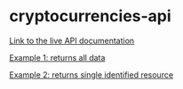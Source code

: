 # cryptocurrencies-api

[Link to the live API documentation](https://cryptocurrencies-api.herokuapp.com/)

[Example 1: returns all data](https://cryptocurrencies-api.herokuapp.com/api)

[Example 2: returns single identified resource](https://cryptocurrencies-api.herokuapp.com/api/bitcoin)
